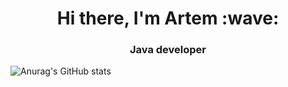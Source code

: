 <h1 align="center">Hi there, I'm Artem :wave: </h1>
<h3 align="center">Java developer</h3>

![Anurag's GitHub stats](https://github-readme-stats.vercel.app/api?username=aazarkevich&show_icons=true&theme=radical)


<!--
**aazarkevich/aazarkevich** is a ✨ _special_ ✨ repository because its `README.md` (this file) appears on your GitHub profile.

Here are some ideas to get you started:

- 🔭 I’m currently working on ...
- 🌱 I’m currently learning ...
- 👯 I’m looking to collaborate on ...
- 🤔 I’m looking for help with ...
- 💬 Ask me about ...
- 📫 How to reach me: ...
- 😄 Pronouns: ...
- ⚡ Fun fact: ...
-->
